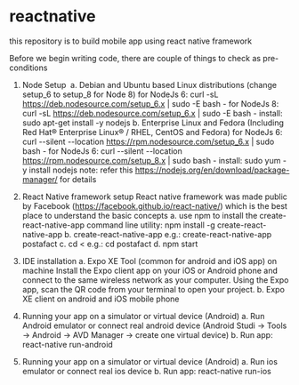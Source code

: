 # reactnative
this repository is to build mobile app using react native framework

Before we begin writing code, there are couple of things to check as pre-conditions

1. Node Setup
  a. Debian and Ubuntu based Linux distributions (change setup_6 to setup_8 for Node 8)
      for NodeJs 6: curl -sL https://deb.nodesource.com/setup_6.x | sudo -E bash - 
      for NodeJs 8: curl -sL https://deb.nodesource.com/setup_6.x | sudo -E bash - 
      install: sudo apt-get install -y nodejs
  b. Enterprise Linux and Fedora (Including Red Hat® Enterprise Linux® / RHEL, CentOS and Fedora)
      for NodeJs 6: curl --silent --location https://rpm.nodesource.com/setup_6.x | sudo bash -
      for NodeJs 6: curl --silent --location https://rpm.nodesource.com/setup_8.x | sudo bash -
      install: sudo yum -y install nodejs
note: refer this https://nodejs.org/en/download/package-manager/ for details
2. React Native framework setup
React native framework was made public by Facebook (https://facebook.github.io/react-native/) which is the best place to understand the basic concepts
  a. use npm to install the create-react-native-app command line utility:
    npm install -g create-react-native-app
  b. create-react-native-app <your project name> e.g.: create-react-native-app postafact
	c. cd <<your project name> e.g.: cd postafact
	d. npm start

2. IDE installation
	a. Expo XE Tool (common for android and iOS app) on machine
	Install the Expo client app on your iOS or Android phone and connect to the same wireless network as your computer. Using the Expo app, scan the QR code from your terminal to open your project.
	b. Expo XE client on android and iOS mobile phone
3. Running your app on a simulator or virtual device (Android)
	a. Run Android emulator  or connect real android device  (Android Studi -> Tools -> Android -> AVD Manager -> create one virtual device)
	b. Run app: react-native run-android
4. Running your app on a simulator or virtual device (Android)
	a. Run ios emulator  or connect real ios device 
	b. Run app: react-native run-ios
